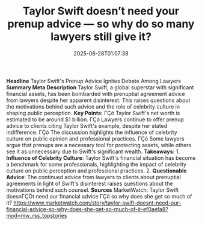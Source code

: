 ﻿---
title: "Taylor Swift doesn’t need your prenup advice — so why do so many lawyers still give it?"
date: "2025-08-28T01:07:38"
category: "Markets"
summary: ""
slug: "taylor swift doesnt need your prenup advice  so why do so ma"
source_urls:
  - "https://www.marketwatch.com/story/taylor-swift-doesnt-need-our-financial-advice-so-why-does-she-get-so-much-of-it-ef0aefa8?mod=mw_rss_topstories"
seo:
  title: "Taylor Swift doesn’t need your prenup advice — so why do so many lawyers still give it? | Hash n Hedge"
  description: ""
  keywords: ["news", "markets", "brief"]
---
**Headline** Taylor Swift's Prenup Advice Ignites Debate Among Lawyers  **Summary Meta Description** Taylor Swift, a global superstar with significant financial assets, has been bombarded with prenuptial agreement advice from lawyers despite her apparent disinterest. This raises questions about the motivations behind such advice and the role of celebrity culture in shaping public perception.  **Key Points:**  ΓÇó Taylor Swift's net worth is estimated to be around $1 billion. ΓÇó Lawyers continue to offer prenup advice to clients citing Taylor Swift's example, despite her stated indifference. ΓÇó The discussion highlights the influence of celebrity culture on public opinion and professional practices. ΓÇó Some lawyers argue that prenups are a necessary tool for protecting assets, while others see it as unnecessary due to Swift's significant wealth.  **Takeaways:**  1. **Influence of Celebrity Culture**: Taylor Swift's financial situation has become a benchmark for some professionals, highlighting the impact of celebrity culture on public perception and professional practices. 2. **Questionable Advice**: The continued advice from lawyers to clients about prenuptial agreements in light of Swift's disinterest raises questions about the motivations behind such counsel.  **Sources** MarketWatch: Taylor Swift doesnΓÇÖt need our financial advice ΓÇö so why does she get so much of it? https://www.marketwatch.com/story/taylor-swift-doesnt-need-our-financial-advice-so-why-does-she-get-so-much-of-it-ef0aefa8?mod=mw_rss_topstories 
